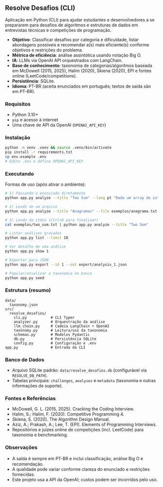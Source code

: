 ## Resolve Desafios (CLI)

Aplicação em Python (CLI) para ajudar estudantes e desenvolvedores a se prepararem para desafios de algoritmos e estruturas de dados em entrevistas técnicas e competições de programação.

- **Objetivo**: Classificar desafios por categoria e dificuldade, listar abordagens possíveis e recomendar a(s) mais eficiente(s) conforme objetivos e restrições do problema.
- **Métrica de eficiência**: análise assintótica usando notação Big O.
- **IA**: LLMs via OpenAI API orquestrados com LangChain.
- **Base de conhecimento**: taxonomia de categorias/algoritmos baseada em McDowell (2015, 2025), Halim (2020), Skiena (2020), EPI e fontes online (LeetCode/competitions).
- **Persistência**: SQLite.
- **Idioma**: PT-BR (aceita enunciados em português; textos de saída são em PT-BR).

### Requisitos

- Python 3.10+
- `pip` e acesso à internet
- Uma chave de API da OpenAI (`OPENAI_API_KEY`)

### Instalação

```bash
python -m venv .venv && source .venv/bin/activate
pip install -r requirements.txt
cp env.example .env
# Edite .env e defina OPENAI_API_KEY
```

### Executando

Formas de uso (após ativar o ambiente):

```bash
# 1) Passando o enunciado diretamente
python app.py analyze --title "Two Sum" --lang pt "Dado um array de inteiros, ..."

# 2) Lendo de um arquivo
python app.py analyze --title "Anagramas" --file exemplos/anagrama.txt

# 3) Lendo do stdin (Ctrl+D para finalizar)
cat exemplos/two_sum.txt | python app.py analyze --title "Two Sum"

# Listar análises gravadas
python app.py list --limit 10

# Ver detalhe de uma análise
python app.py show 1

# Exportar para JSON
python app.py export --id 1 --out export/analysis_1.json

# Popular/atualizar a taxonomia no banco
python app.py seed
```

### Estrutura (resumo)

```
data/
  taxonomy.json
src/
  resolve_desafios/
    cli.py           # CLI Typer
    analyzer.py      # Orquestração da análise
    llm_chain.py     # Cadeia LangChain + OpenAI
    taxonomy.py      # Leitura/uso da taxonomia
    schemas.py       # Modelos Pydantic
    db.py            # Persistência SQLite
    config.py        # Configuração e .env
app.py               # Entrada da CLI
```

### Banco de Dados

- Arquivo SQLite padrão: `data/resolve_desafios.db` (configurável via `RESOLVE_DB_PATH`).
- Tabelas principais: `challenges`, `analyses` e `metadata` (taxonomia e outras informações de suporte).

### Fontes e Referências

- McDowell, G. L. (2015, 2025). Cracking the Coding Interview.
- Halim, S.; Halim, F. (2020). Competitive Programming 4.
- Skiena, S. (2020). The Algorithm Design Manual.
- Aziz, A.; Prakash, A.; Lee, T. (EPI). Elements of Programming Interviews.
- Repositórios e juízes online de competições (incl. LeetCode) para taxonomia e benchmarking.

### Observações

- A saída é sempre em PT-BR e inclui classiﬁcação, análise Big O e recomendação.
- A qualidade pode variar conforme clareza do enunciado e restrições fornecidas.
- Este projeto usa a API da OpenAI; custos podem ser incorridos pelo uso.


